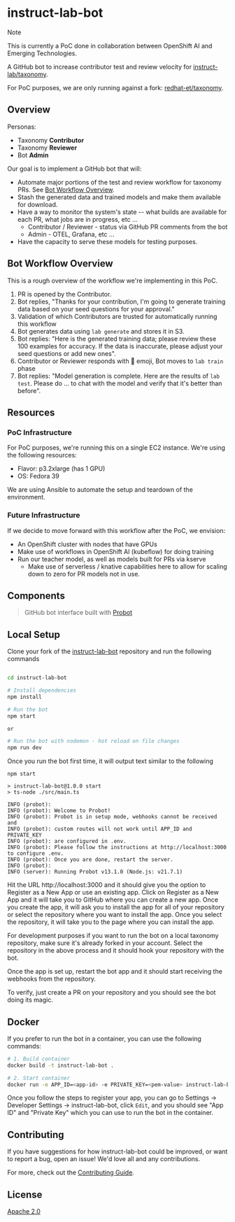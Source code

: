 # instruct-lab-bot

> [!NOTE]
> This is currently a PoC done in collaboration between OpenShift AI and Emerging Technologies.

A GitHub bot to increase contributor test and review velocity for
[instruct-lab/taxonomy](https://github.com/instruct-lab/taxonomy).

For PoC purposes, we are only running against a fork:
[redhat-et/taxonomy](https://github.com/redhat-et/taxonomy).

## Overview

Personas:

- Taxonomy **Contributor**
- Taxonomy **Reviewer**
- Bot **Admin**

Our goal is to implement a GitHub bot that will:

- Automate major portions of the test and review workflow for taxonomy PRs. See [Bot Workflow Overview](#bot-workflow-overview).
- Stash the generated data and trained models and make them available for download.
- Have a way to monitor the system's state -- what builds are available for each PR, what jobs are in progress, etc …
  - Contributor / Reviewer - status via GitHub PR comments from the bot
  - Admin - OTEL, Grafana, etc …
- Have the capacity to serve these models for testing purposes.

## Bot Workflow Overview

This is a rough overview of the workflow we're implementing in this PoC.

1. PR is opened by the Contributor.
2. Bot replies, "Thanks for your contribution, I'm going to generate training data based on your seed questions for your approval."
3. Validation of which Contributors are trusted for automatically running this workflow
4. Bot generates data using `lab generate` and stores it in S3.
5. Bot replies: "Here is the generated training data; please review these 100 examples for accuracy. If the data is inaccurate, please adjust your seed questions or add new ones".
6. Contributor or Reviewer responds with 🚀 emoji, Bot moves to `lab train` phase
7. Bot replies: "Model generation is complete. Here are the results of `lab test`. Please do ... to chat with the model and verify that it's better than before".

## Resources

### PoC Infrastructure

For PoC purposes, we're running this on a single EC2 instance. We're using the following resources:

- Flavor: p3.2xlarge (has 1 GPU)
- OS: Fedora 39

We are using Ansible to automate the setup and teardown of the environment.

### Future Infrastructure

If we decide to move forward with this workflow after the PoC, we envision:

- An OpenShift cluster with nodes that have GPUs
- Make use of workflows in OpenShift AI (kubeflow) for doing training
- Run our teacher model, as well as models built for PRs via kserve
  - Make use of serverless / knative capabilities here to allow for scaling down to zero for PR models not in use.

## Components

> GitHub bot interface built with [Probot](https://github.com/probot/probot)

## Local Setup

Clone your fork of the [instruct-lab-bot](https://github.com/redhat-et/instruct-lab-bot) repository and run the following commands

```sh

cd instruct-lab-bot

# Install dependencies
npm install

# Run the bot
npm start

or

# Run the bot with nodemon - hot reload on file changes
npm run dev
```

Once you run the bot first time, it will output text similar to the following
```
npm start

> instruct-lab-bot@1.0.0 start
> ts-node ./src/main.ts

INFO (probot):
INFO (probot): Welcome to Probot!
INFO (probot): Probot is in setup mode, webhooks cannot be received and
INFO (probot): custom routes will not work until APP_ID and PRIVATE_KEY
INFO (probot): are configured in .env.
INFO (probot): Please follow the instructions at http://localhost:3000 to configure .env.
INFO (probot): Once you are done, restart the server.
INFO (probot):
INFO (server): Running Probot v13.1.0 (Node.js: v21.7.1)
```

Hit the URL http://localhost:3000 and it should give you the option to Register as a New App or use an existing app. Click on Register as a New App and it will take you to GitHub where you can create a new app. Once you create the app, it will ask you to install the app for all of your repository or select the repository where you want to install the app. Once you select the repository, it will take you to the page where you can install the app.

For development purposes if you want to run the bot on a local taxonomy repository, make sure it's already forked in your account. Select the repository in the above process and it should hook your repository with the bot.

Once the app is set up, restart the bot app and it should start receiving the webhooks from the repository.

To verify, just create a PR on your repository and you should see the bot doing its magic.

## Docker

If you prefer to run the bot in a container, you can use the following commands:

```sh
# 1. Build container
docker build -t instruct-lab-bot .

# 2. Start container
docker run -e APP_ID=<app-id> -e PRIVATE_KEY=<pem-value> instruct-lab-bot
```
Once you follow the steps to register your app, you can go to Settings -> Developer Settings -> instruct-lab-bot, click `Edit`, and you should see "App ID" and "Private Key" which you can use to run the bot in the container.

## Contributing

If you have suggestions for how instruct-lab-bot could be improved, or want to report a bug, open an issue! We'd love all and any contributions.

For more, check out the [Contributing Guide](CONTRIBUTING.md).

## License

[Apache 2.0](LICENSE)
